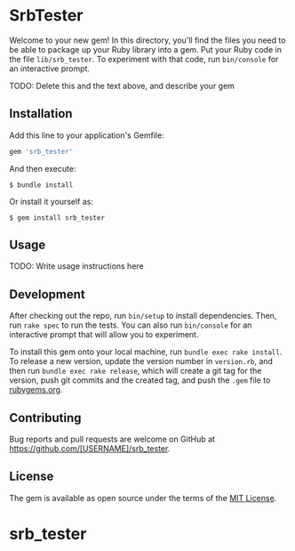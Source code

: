 # SrbTester

Welcome to your new gem! In this directory, you'll find the files you need to be able to package up your Ruby library into a gem. Put your Ruby code in the file `lib/srb_tester`. To experiment with that code, run `bin/console` for an interactive prompt.

TODO: Delete this and the text above, and describe your gem

## Installation

Add this line to your application's Gemfile:

```ruby
gem 'srb_tester'
```

And then execute:

    $ bundle install

Or install it yourself as:

    $ gem install srb_tester

## Usage

TODO: Write usage instructions here

## Development

After checking out the repo, run `bin/setup` to install dependencies. Then, run `rake spec` to run the tests. You can also run `bin/console` for an interactive prompt that will allow you to experiment.

To install this gem onto your local machine, run `bundle exec rake install`. To release a new version, update the version number in `version.rb`, and then run `bundle exec rake release`, which will create a git tag for the version, push git commits and the created tag, and push the `.gem` file to [rubygems.org](https://rubygems.org).

## Contributing

Bug reports and pull requests are welcome on GitHub at https://github.com/[USERNAME]/srb_tester.

## License

The gem is available as open source under the terms of the [MIT License](https://opensource.org/licenses/MIT).
# srb_tester

